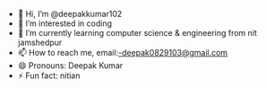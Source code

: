 - 👋 Hi, I’m @deepakkumar102
- 👀 I’m interested in coding
- 🌱 I’m currently learning computer science & engineering from nit jamshedpur
- 📫 How to reach me,  email:-deepak0829103@gmail.com
- 😄 Pronouns: Deepak Kumar
- ⚡ Fun fact: nitian 

<!---
deepakkumar102/deepakkumar102 is a ✨ special ✨ repository because its `README.md` (this file) appears on your GitHub profile.
You can click the Preview link to take a look at your changes.
--->
